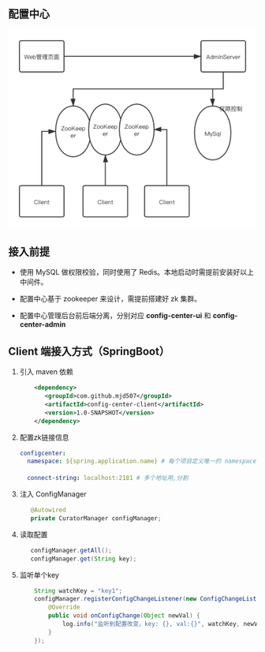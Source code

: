 ## 配置中心

![整体设计](./imgs/ConfigCenter.png) 

## 接入前提

- 使用 MySQL 做权限校验，同时使用了 Redis。本地启动时需提前安装好以上中间件。

- 配置中心基于 zookeeper 来设计，需提前搭建好 zk 集群。

- 配置中心管理后台前后端分离，分别对应 **config-center-ui** 和 **config-center-admin**

## Client 端接入方式（SpringBoot）

1. 引入 maven 依赖
    ```xml
        <dependency>
           <groupId>com.github.mjd507</groupId>
           <artifactId>config-center-client</artifactId>
           <version>1.0-SNAPSHOT</version>
        </dependency>
    ```
   
2. 配置zk链接信息
    ```yaml
    configcenter:
      namespace: ${spring.application.name} # 每个项目定义唯一的 namespace. 此为监听配置变更的默认路径

      connect-string: localhost:2181 # 多个地址用,分割
    ```

3. 注入 ConfigManager
    ```java
       @Autowired
       private CuratorManager configManager;
    ```
4. 读取配置
     ```java
        configManager.getAll();
        configManager.get(String key);
    ```
5. 监听单个key
    ```java
        String watchKey = "key1";
        configManager.registerConfigChangeListener(new ConfigChangeListener(watchKey) {
            @Override
            public void onConfigChange(Object newVal) {
                log.info("监听到配置改变，key: {}, val:{}", watchKey, newVal);
            }
        });
    ```

 